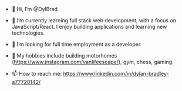 - 👋 Hi, I’m @DylBrad

- 🌱 I’m currently learning full stack web development, with a focus on JavaScript/React. I enjoy building applications and learning new technologies. 

- 💞️ I’m looking for full time employment as a developer.

- 👀 My hobbies include building motorhomes (https://www.instagram.com/vanlifeescape/), gym, chess, gaming. 

- 📫 How to reach me: https://www.linkedin.com/in/dylan-bradley-a77720142/ 
